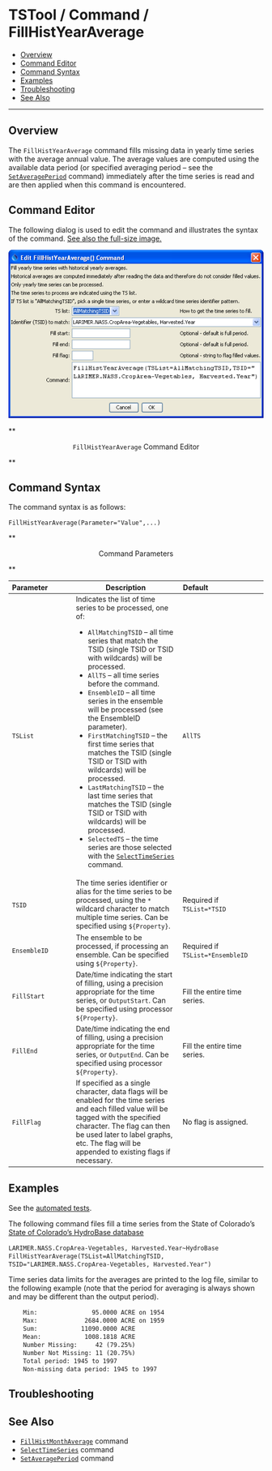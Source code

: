# TSTool / Command / FillHistYearAverage #

* [Overview](#overview)
* [Command Editor](#command-editor)
* [Command Syntax](#command-syntax)
* [Examples](#examples)
* [Troubleshooting](#troubleshooting)
* [See Also](#see-also)

-------------------------

## Overview ##

The `FillHistYearAverage` command fills missing data in yearly time series with the average annual value.
The average values are computed using the available data period (or specified averaging
period – see the
[`SetAveragePeriod`](../SetAveragePeriod/SetAveragePeriod) command)
immediately after the time series is read and are then applied when this command is encountered.

## Command Editor ##

The following dialog is used to edit the command and illustrates the syntax of the command.
<a href="../FillHistYearAverage.png">See also the full-size image.</a>

![FillHistYearAverage](FillHistYearAverage.png)

**<p style="text-align: center;">
`FillHistYearAverage` Command Editor
</p>**

## Command Syntax ##

The command syntax is as follows:

```text
FillHistYearAverage(Parameter="Value",...)
```
**<p style="text-align: center;">
Command Parameters
</p>**

|**Parameter**&nbsp;&nbsp;&nbsp;&nbsp;&nbsp;&nbsp;&nbsp;&nbsp;&nbsp;&nbsp;&nbsp;|**Description**|**Default**&nbsp;&nbsp;&nbsp;&nbsp;&nbsp;&nbsp;&nbsp;&nbsp;&nbsp;&nbsp;&nbsp;&nbsp;&nbsp;&nbsp;&nbsp;&nbsp;&nbsp;&nbsp;&nbsp;&nbsp;&nbsp;&nbsp;&nbsp;&nbsp;&nbsp;&nbsp;&nbsp;|
|--------------|-----------------|-----------------|
|`TSList`|Indicates the list of time series to be processed, one of:<br><ul><li>`AllMatchingTSID` – all time series that match the TSID (single TSID or TSID with wildcards) will be processed.</li><li>`AllTS` – all time series before the command.</li><li>`EnsembleID` – all time series in the ensemble will be processed (see the EnsembleID parameter).</li><li>`FirstMatchingTSID` – the first time series that matches the TSID (single TSID or TSID with wildcards) will be processed.</li><li>`LastMatchingTSID` – the last time series that matches the TSID (single TSID or TSID with wildcards) will be processed.</li><li>`SelectedTS` – the time series are those selected with the [`SelectTimeSeries`](../SelectTimeSeries/SelectTimeSeries) command.</li></ul> | `AllTS` |
|`TSID`|The time series identifier or alias for the time series to be processed, using the `*` wildcard character to match multiple time series.  Can be specified using `${Property}`.|Required if `TSList=*TSID`|
|`EnsembleID`|The ensemble to be processed, if processing an ensemble. Can be specified using `${Property}`.|Required if `TSList=*EnsembleID`|
|`FillStart`|Date/time indicating the start of filling, using a precision appropriate for the time series, or `OutputStart`.  Can be specified using processor `${Property}`.|Fill the entire time series.|
|`FillEnd`|Date/time indicating the end of filling, using a precision appropriate for the time series, or `OutputEnd`.  Can be specified using processor `${Property}`.|Fill the entire time series.|
|`FillFlag`|If specified as a single character, data flags will be enabled for the time series and each filled value will be tagged with the specified character.  The flag can then be used later to label graphs, etc.  The flag will be appended to existing flags if necessary.|No flag is assigned.|

## Examples ##

See the [automated tests](https://github.com/OpenWaterFoundation/cdss-app-tstool-test/tree/master/test/regression/commands/general/FillHistYearAverage).

The following command files fill a time series from the State of Colorado’s
[State of Colorado’s HydroBase database](../../datastore-ref/CO-HydroBase/CO-HydroBase)
	
```
LARIMER.NASS.CropArea-Vegetables, Harvested.Year~HydroBase
FillHistYearAverage(TSList=AllMatchingTSID,
TSID="LARIMER.NASS.CropArea-Vegetables, Harvested.Year")
```
	
Time series data limits for the averages are printed to the log file,
similar to the following example (note that the period for averaging is always shown and may be different than the output period).
	
```
	Min:               95.0000 ACRE on 1954
	Max:             2684.0000 ACRE on 1959
	Sum:            11090.0000 ACRE
	Mean:            1008.1818 ACRE
	Number Missing:     42 (79.25%)
	Number Not Missing: 11 (20.75%)
	Total period: 1945 to 1997
	Non-missing data period: 1945 to 1997
```

## Troubleshooting ##

## See Also ##

* [`FillHistMonthAverage`](../FillHistMonthAverage/FillHistMonthAverage) command
* [`SelectTimeSeries`](../SelectTimeSeries/SelectTimeSeries) command
* [`SetAveragePeriod`](../SetAveragePeriod/SetAveragePeriod) command

